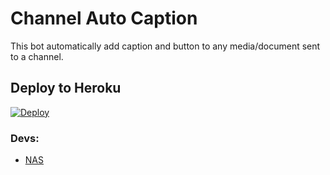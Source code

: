 # Channel Auto Caption 

This bot automatically add caption and button to any media/document sent to a channel.

## Deploy to Heroku

[![Deploy](https://www.herokucdn.com/deploy/button.svg)](https://heroku.com/deploy?template=https://github.com/konay1122/ChannelAutoCaption)


### Devs: 
- [NAS](https://t.me/nas0055)
